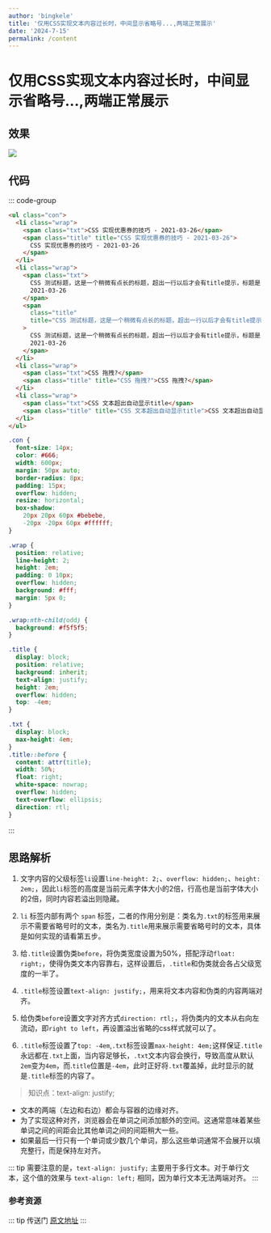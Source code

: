 ```yaml
---
author: 'bingkele'
title: '仅用CSS实现文本内容过长时，中间显示省略号...,两端正常展示'
date: '2024-7-15'
permalink: /content
---
```


# 仅用CSS实现文本内容过长时，中间显示省略号...,两端正常展示

## 效果

![](http://cdn.bingkele.cc/Fszft_dIHHeWt72KiuBu8Tsabaxq)

## 代码

::: code-group

```html
<ul class="con">
  <li class="wrap">
    <span class="txt">CSS 实现优惠券的技巧 - 2021-03-26</span>
    <span class="title" title="CSS 实现优惠券的技巧 - 2021-03-26">
      CSS 实现优惠券的技巧 - 2021-03-26
    </span>
  </li>
  <li class="wrap">
    <span class="txt">
      CSS 测试标题，这是一个稍微有点长的标题，超出一行以后才会有title提示，标题是 实现优惠券的技巧 -
      2021-03-26
    </span>
    <span
      class="title"
      title="CSS 测试标题，这是一个稍微有点长的标题，超出一行以后才会有title提示，标题是 实现优惠券的技巧 - 2021-03-26"
    >
      CSS 测试标题，这是一个稍微有点长的标题，超出一行以后才会有title提示，标题是 实现优惠券的技巧 -
      2021-03-26
    </span>
  </li>
  <li class="wrap">
    <span class="txt">CSS 拖拽?</span>
    <span class="title" title="CSS 拖拽?">CSS 拖拽?</span>
  </li>
  <li class="wrap">
    <span class="txt">CSS 文本超出自动显示title</span>
    <span class="title" title="CSS 文本超出自动显示title">CSS 文本超出自动显示title</span>
  </li>
</ul>
```

```css
.con {
  font-size: 14px;
  color: #666;
  width: 600px;
  margin: 50px auto;
  border-radius: 8px;
  padding: 15px;
  overflow: hidden;
  resize: horizontal;
  box-shadow:
    20px 20px 60px #bebebe,
    -20px -20px 60px #ffffff;
}

.wrap {
  position: relative;
  line-height: 2;
  height: 2em;
  padding: 0 10px;
  overflow: hidden;
  background: #fff;
  margin: 5px 0;
}

.wrap:nth-child(odd) {
  background: #f5f5f5;
}

.title {
  display: block;
  position: relative;
  background: inherit;
  text-align: justify;
  height: 2em;
  overflow: hidden;
  top: -4em;
}

.txt {
  display: block;
  max-height: 4em;
}
.title::before {
  content: attr(title);
  width: 50%;
  float: right;
  white-space: nowrap;
  overflow: hidden;
  text-overflow: ellipsis;
  direction: rtl;
}
```

:::

## 思路解析

1. 文字内容的父级标签`li`设置`line-height: 2;`、`overflow: hidden;`、`height: 2em;`，因此`li`标签的高度是当前元素字体大小的2倍，行高也是当前字体大小的2倍，同时内容若溢出则隐藏。

2. `li` 标签内部有两个 `span` 标签，二者的作用分别是：类名为`.txt`的标签用来展示不需要省略号时的文本，类名为`.title`用来展示需要省略号时的文本，具体是如何实现的请看第五步。

3. 给`.title`设置伪类`before`，将伪类宽度设置为50%，搭配浮动`float: right;`，使得伪类文本内容靠右，这样设置后，`.title`和伪类就会各占父级宽度的一半了。

4. `.title`标签设置`text-align: justify;`，用来将文本内容和伪类的内容两端对齐。

5. 给伪类`befor`e设置文字对齐方式`direction: rtl;`，将伪类内的文本从右向左流动，即`right to left`，再设置溢出省略的css样式就可以了。

6. `.title`标签设置了`top: -4em`,`.txt`标签设置`max-height: 4em;`这样保证`.title`永远都在`.txt`上面，当内容足够长，`.txt`文本内容会换行，导致高度从默认`2em`变为`4em`，而.`title`位置是`-4em`，此时正好将`.txt`覆盖掉，此时显示的就是`.title`标签的内容了。

> 知识点：text-align: justify;

- 文本的两端（左边和右边）都会与容器的边缘对齐。
- 为了实现这种对齐，浏览器会在单词之间添加额外的空间。这通常意味着某些单词之间的间距会比其他单词之间的间距稍大一些。
- 如果最后一行只有一个单词或少数几个单词，那么这些单词通常不会展开以填充整行，而是保持左对齐。

::: tip
需要注意的是，`text-align: justify;` 主要用于多行文本。对于单行文本，这个值的效果与 `text-align: left;` 相同，因为单行文本无法两端对齐。
:::

### 参考资源

::: tip 传送门
[原文地址](https://lazamar.github.io/virtual-dom/)
:::
